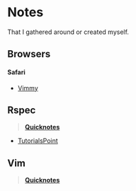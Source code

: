 # Notes
That I gathered around or created myself.

## Browsers

#### Safari
  * [Vimmy](https://github.com/ogirginc/Notes/blob/master/lib/Browsers/Safari/Vimmy.md)

## Rspec
  > **[Quicknotes](https://github.com/ogirginc/Notes/blob/master/lib/Rspec/Quicknotes/README.md)**

* [TutorialsPoint](https://github.com/ogirginc/Notes/blob/master/lib/Rspec/TutorialsPoint/README.md)

## Vim
> **[Quicknotes](https://github.com/ogirginc/Notes/blob/master/lib/Vim/README.md)**
